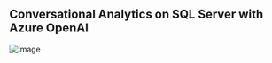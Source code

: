 ## Conversational Analytics on SQL Server with Azure OpenAI
![image](https://rpgcdnfiles.blob.core.windows.net/devops/Sql-copilot.png)